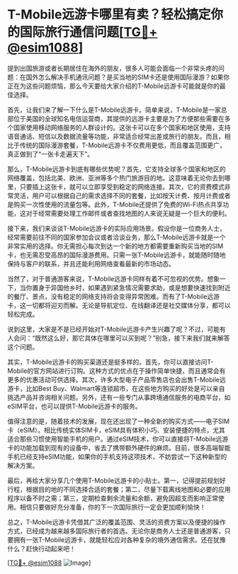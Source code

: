 # T-Mobile远游卡哪里有卖？轻松搞定你的国际旅行通信问题[[TG💪+ @esim1088](https://t.me/s/esim1088)]

提到出国旅游或者长期居住在海外的朋友，很多人可能会面临一个非常头疼的问题：在国外怎么解决手机通讯问题？是买当地的SIM卡还是使用国际漫游？如果你正在为这些问题烦恼，那么今天要给大家介绍的T-Mobile远游卡可能就是你的最佳选择。

首先，让我们来了解一下什么是T-Mobile远游卡。简单来说，T-Mobile是一家总部位于美国的全球知名电信运营商，其提供的远游卡主要是为了方便那些需要在多个国家使用移动网络服务的人群设计的。这张卡可以在多个国家和地区使用，支持语音通话、短信以及数据流量等功能，非常适合经常出差或旅行的朋友。而且，相比于传统的国际漫游套餐，T-Mobile远游卡不仅费用更低，而且覆盖范围更广，真正做到了“一张卡走遍天下”。

那么，T-Mobile远游卡到底有哪些优势呢？首先，它支持全球多个国家和地区的网络覆盖，包括北美、欧洲、亚洲等多个热门旅游目的地。这意味着无论你去到哪里，只要插上这张卡，就可以立即享受到稳定的网络连接。其次，它的资费模式非常灵活，用户可以根据自己的需求选择不同的套餐，比如按天计费、按月计费或者是购买一次性使用的流量包等。此外，T-Mobile还提供了免费的Wi-Fi热点共享功能，这对于经常需要处理工作邮件或者查找地图的人来说无疑是一个巨大的便利。

接下来，我们来谈谈T-Mobile远游卡的实际应用场景。假设你是一位商务人士，经常需要前往不同的国家参加会议或者洽谈业务，那么T-Mobile远游卡就是一个非常实用的选择。你无需担心每次到达一个新的地方都需要重新购买当地的SIM卡，也无需忍受高昂的国际漫游费用。只需一张T-Mobile远游卡，就能随时随地保持与客户的联系，并且还能利用网络查看最新的市场动态。

当然了，对于普通游客来说，T-Mobile远游卡同样有着不可忽视的优势。想象一下，当你置身于异国他乡时，如果遇到紧急情况需要求助，或是想要快速找到附近的餐厅、景点，没有稳定的网络支持将会变得异常困难。而有了T-Mobile远游卡，这一切都将迎刃而解。无论是导航定位、在线翻译还是社交媒体分享，都可以轻松完成。

说到这里，大家是不是已经开始对T-Mobile远游卡产生兴趣了呢？不过，可能有人会问：“既然这么好，那它具体在哪里可以买到呢？”别急，接下来我们就来解答这个问题。

其实，T-Mobile远游卡的购买渠道还是挺多样的。首先，你可以直接访问T-Mobile的官方网站进行订购。这种方式的优点在于操作简单快捷，而且通常会有更多的优惠活动可供选择。其次，许多大型电子产品零售店也会出售T-Mobile远游卡，比如Best Buy、Walmart等连锁超市，在这些地方购买的好处是可以亲自挑选产品并咨询相关问题。另外，还有一些专门从事跨境通信服务的电商平台，如eSIM平台，也可以提供T-Mobile远游卡的服务。

值得注意的是，随着技术的发展，现在还出现了一种全新的购买方式——电子SIM卡（eSIM）。相比传统实体SIM卡，eSIM具有体积小巧、安装便捷的特点，尤其适合那些习惯使用智能手机的用户。通过eSIM技术，你可以直接将T-Mobile远游卡的功能加载到现有的设备中，省去了携带额外硬件的麻烦。目前，很多高端智能手机已经支持eSIM功能，如果你的手机支持这项技术，不妨尝试一下这种新型的解决方案。

最后，再给大家分享几个使用T-Mobile远游卡的小贴士。第一，记得提前规划好行程，根据目的地的不同选择合适的套餐；第二，尽量下载离线地图和必要的应用程序以备不时之需；第三，定期检查剩余流量和余额，避免因超支而影响正常使用。相信只要做好充分准备，你的下一次国际旅行一定会更加顺利愉快！

总之，T-Mobile远游卡凭借其广泛的覆盖范围、灵活的资费方案以及便捷的操作方式，已经成为越来越多国际旅行者的首选。无论你是商务人士还是普通游客，只要拥有一张T-Mobile远游卡，就能轻松应对各种复杂的境外通信需求。还在犹豫什么？赶快行动起来吧！

[[TG💪+ @esim1088](https://t.me/s/esim1088) ![Image](https://i.postimg.cc/4NQfJmqS/Snipaste-2025-05-13-00-14-12.png)]